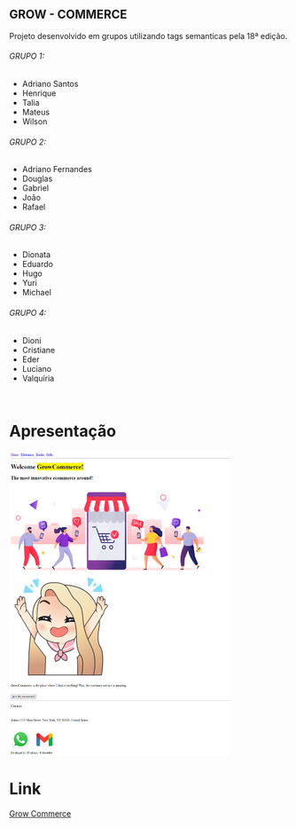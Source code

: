 ## GROW - COMMERCE

Projeto desenvolvido em grupos utilizando tags semanticas pela 18ª edição.

<h6>GRUPO 1: </h6>

<ul>
    <li>Adriano Santos</li>
    <li>Henrique</li>
    <li>Talia</li>
    <li>Mateus</li>
    <li>Wilson</li>
</ul>

<h6>GRUPO 2: </h6>

<ul>
    <li>Adriano Fernandes</li>
    <li>Douglas</li>
    <li>Gabriel</li>
    <li>João</li>
    <li>Rafael</li>
</ul>

<h6>GRUPO 3: </h6>

<ul>
    <li>Dionata</li>
    <li>Eduardo</li>
    <li>Hugo</li>
    <li>Yuri</li>
    <li>Michael</li>
</ul>

<h6>GRUPO 4: </h6>

<ul>
    <li>Dioni</li>
    <li>Cristiane</li>
    <li>Eder</li>
    <li>Luciano</li>
    <li>Valquíria</li>
  </ul>

<br>

# Apresentação 

<img src="./IMAGES/readme.png" alt="Imagem Readme Apresentação Site" width="400" height="550">

<br>

# Link

<a href="https://anderwll.github.io/grow-commerce/" target="_blank">Grow Commerce</a>

